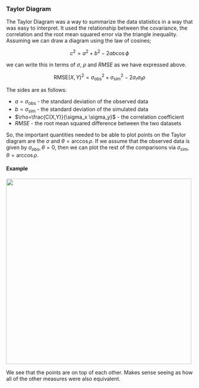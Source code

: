### Taylor Diagram

The Taylor Diagram was a way to summarize the data statistics in a way that was easy to interpret. It used the relationship between the covariance, the correlation and the root mean squared error via the triangle inequality. Assuming we can draw a diagram using the law of cosines;

$$c^2 = a^2 + b^2 - 2ab \cos \phi$$

we can write this in terms of $\sigma$, $\rho$ and $RMSE$ as we have expressed above.

$$\text{RMSE}(X,Y)^2 = \sigma_{\text{obs}}^2 + \sigma_{\text{sim}}^2 - 2 \sigma_r \sigma_t \rho$$

The sides are as follows:

* $a = \sigma_{\text{obs}}$ - the standard deviation of the observed data
* $b = \sigma_{\text{sim}}$ - the standard deviation of the simulated data
* $\rho=\frac{C(X,Y)}{\sigma_x \sigma_y}$ - the correlation coefficient
* $RMSE$ - the root mean squared difference between the two datasets

So, the important quantities needed to be able to plot points on the Taylor diagram are the $\sigma$ and $\theta= \arccos \rho$. If we assume that the observed data is given by $\sigma_{\text{obs}}, \theta=0$, then we can plot the rest of the comparisons via $\sigma_{\text{sim}}, \theta=\arccos \rho$.

#### Example

<p float='center'> 
  <img src="thesis/appendix/information/pics/vi/demo_taylor.png" width="500" />
</p>

We see that the points are on top of each other. Makes sense seeing as how all of the other measures were also equivalent.
